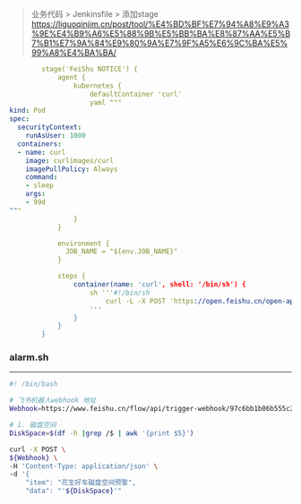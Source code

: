 
>业务代码 > Jenkinsfile > 添加stage
https://liguoqinjim.cn/post/tool/%E4%BD%BF%E7%94%A8%E9%A3%9E%E4%B9%A6%E5%88%9B%E5%BB%BA%E8%87%AA%E5%B7%B1%E7%9A%84%E9%80%9A%E7%9F%A5%E6%9C%BA%E5%99%A8%E4%BA%BA/

```yaml
        stage('FeiShu NOTICE') {
            agent {
                kubernetes {
                    defaultContainer 'curl'
                    yaml """
kind: Pod
spec:
  securityContext:
    runAsUser: 1000
  containers:
  - name: curl
    image: curlimages/curl
    imagePullPolicy: Always
    command:
    - sleep
    args:
    - 99d
"""
                }
            }

            environment {
              JOB_NAME = "${env.JOB_NAME}"
            }

            steps {
                container(name: 'curl', shell: '/bin/sh') {
                    sh '''#!/bin/sh
                        curl -L -X POST 'https://open.feishu.cn/open-apis/bot/v2/hook/ef8d8610-7ab9-4db5-99f4-edfe815096ef' -H "Content-Type: application/json" -d '{"msg_type":"text","content":{"text":"'$JOB_NAME' Build Successfully"}}'
                    '''
                }
            }
        }
```

### alarm.sh
---
```bash
#! /bin/bash

# 飞书机器人webhook 地址
Webhook=https://www.feishu.cn/flow/api/trigger-webhook/97c6bb1b06b555c2e26abbd51955fbcc

# 1. 磁盘空间
DiskSpace=$(df -h |grep /$ | awk '{print $5}')

curl -X POST \
${Webhook} \
-H 'Content-Type: application/json' \
-d '{
    "item": "花生好车磁盘空间预警",
    "data": "'${DiskSpace}'"
```